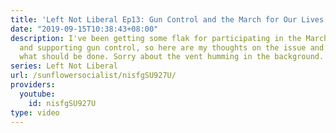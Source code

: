 ```yaml
---
title: 'Left Not Liberal Ep13: Gun Control and the March for Our Lives'
date: "2019-09-15T10:38:43+08:00"
description: I've been getting some flak for participating in the March for Our Lives
  and supporting gun control, so here are my thoughts on the issue and my views on
  what should be done. Sorry about the vent humming in the background.
series: Left Not Liberal
url: /sunflowersocialist/nisfgSU927U/
providers:
  youtube:
    id: nisfgSU927U
type: video
---
```

